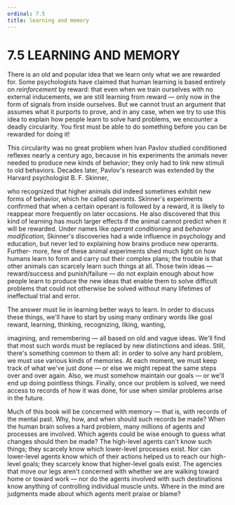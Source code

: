 ```yaml
---
ordinal: 7.5
title: learning and memory
---
```


# 7.5 LEARNING AND MEMORY 

<p>There is an old and popular idea that we learn only what we are rewarded for. Some psychologists have claimed that human learning is based entirely on <em>reinforcement</em> by reward: that even when we train ourselves with no external inducements, we are still learning from reward &mdash; only now in the form of signals from inside ourselves. But we cannot trust an argument that assumes what it purports to prove, and in any case, when we try to use this idea to explain how people learn to solve hard problems, we encounter a deadly circularity. You first must be able to do something before you can be rewarded for doing it!</p>
<p>This circularity was no great problem when Ivan Pavlov studied conditioned reflexes nearly a century ago, because in his experiments the animals never needed to produce new kinds of behavior; they only had to link new stimuli to old behaviors. Decades later, Pavlov's research was extended by the Harvard psychologist B. F. Skinner,</p>
<p>who recognized that higher animals did indeed sometimes exhibit new forms of behavior, which he called <em>operants.</em> Skinner's experiments confirmed that when a certain operant is followed by a reward, it is likely to reappear more frequently on later occasions. He also discovered that this kind of learning has much larger effects if the animal cannot predict when it will be rewarded. Under names like <em>operant conditioning</em> and <em>behavior modification,</em> Skinner's discoveries had a wide influence in psychology and education, but never led to explaining how brains produce new operants. Further- more, few of these animal experiments shed much light on how humans learn to form and carry out their complex plans; the trouble is that other animals can scarcely learn such things at all. Those twin ideas &mdash; reward/success and punish/failure &mdash; do not explain enough about how people learn to produce the new ideas that enable them to solve difficult problems that could not otherwise be solved without many lifetimes of ineffectual trial and error.</p>
<p>The answer must lie in learning better ways to learn. In order to discuss these things, we'll have to start by using many ordinary words like goal reward, learning, thinking, recognizing, liking, wanting,</p>
<p>imagining, and remembering &mdash; all based on old and vague ideas. We'll find that most such words must be replaced by new distinctions and ideas. Still, there's something common to them all: in order to solve any hard problem, we must use various kinds of memories. At each moment, we must keep track of what we've just done &mdash; or else we might repeat the same steps over and over again. Also, we must somehow maintain our goals &mdash; or we'll end up doing pointless things. Finally, once our problem is solved, we need access to records of how it was done, for use when similar problems arise in the future.</p>
<p>Much of this book will be concerned with memory &mdash; that is, with records of the mental past. Why, how, and when should such records be made? When the human brain solves a hard problem, many millions of agents and processes are involved. Which agents could be wise enough to guess what changes should then be made? The high-level agents can't know such things; they scarcely know which lower-level processes exist. Nor can lower-level agents know which of their actions helped us to reach our high-level goals; they scarcely know that higher-level goals exist. The agencies that move our legs aren't concerned with whether we are walking toward home or toward work &mdash; nor do the agents involved with such destinations know anything of controlling individual muscle units. Where in the mind are judgments made about which agents merit praise or blame?</p>